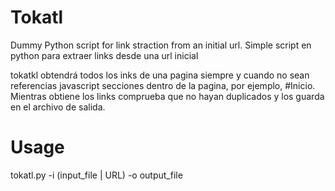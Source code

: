 # Tokatl
Dummy Python script for link straction from an initial url.
Simple script en python para extraer links desde una url inicial


tokatkl obtendrá todos los inks de una pagina siempre y cuando no sean referencias javascript secciones dentro de la pagina, por ejemplo, #Inicio.
Mientras obtiene los links comprueba que no hayan duplicados y los guarda en el archivo de salida.


# Usage
tokatl.py -i (input_file | URL) -o output_file

